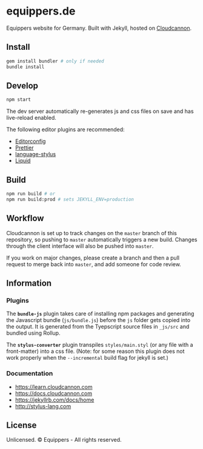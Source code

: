 # equippers.de

Equippers website for Germany. Built with Jekyll, hosted on [Cloudcannon](https://cloudcannon.com).

## Install

```sh
gem install bundler # only if needed
bundle install
```

## Develop

```sh
npm start
```

The dev server automatically re-generates js and css files on save and has live-reload enabled.

The following editor plugins are recommended:

* [Editorconfig](https://marketplace.visualstudio.com/items?itemName=EditorConfig.EditorConfig)
* [Prettier](https://marketplace.visualstudio.com/items?itemName=esbenp.prettier-vscode)
* [language-stylus](https://marketplace.visualstudio.com/items?itemName=sysoev.language-stylus)
* [Liquid](https://marketplace.visualstudio.com/items?itemName=sissel.shopify-liquid)

## Build

```sh
npm run build # or
npm run build:prod # sets JEKYLL_ENV=production
```

## Workflow

Cloudcannon is set up to track changes on the `master` branch of this repository, so pushing to `master` automatically triggers a new build. Changes through the client interface will also be pushed into `master`.

If you work on major changes, please create a branch and then a pull request to merge back into `master`, and add someone for code review.

## Information

### Plugins

The **`bundle-js`** plugin takes care of installing npm packages and generating the Javascript bundle (`js/bundle.js`) before the `js` folder gets copied into the output. It is generated from the Tyepscript source files in `_js/src` and bundled using Rollup.

The **`stylus-converter`** plugin transpiles `styles/main.styl` (or any file with a front-matter) into a css file. (Note: for some reason this plugin does not work properly when the `--incremental` build flag for jekyll is set.)

### Documentation

* https://learn.cloudcannon.com
* https://docs.cloudcannon.com
* https://jekyllrb.com/docs/home
* http://stylus-lang.com

## License

Unlicensed. © Equippers - All rights reserved.

